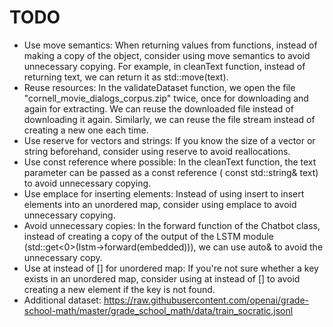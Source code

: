 # TODO

- Use move semantics: When returning values from functions, instead of making a copy of the object, consider using move
  semantics to avoid unnecessary copying. For example, in cleanText function, instead of returning text, we can return
  it as std::move(text).
- Reuse resources: In the validateDataset function, we open the file "cornell_movie_dialogs_corpus.zip" twice, once for
  downloading and again for extracting. We can reuse the downloaded file instead of downloading it again. Similarly, we
  can reuse the file stream instead of creating a new one each time.
- Use reserve for vectors and strings: If you know the size of a vector or string beforehand, consider using reserve to
  avoid reallocations.
- Use const reference where possible: In the cleanText function, the text parameter can be passed as a const reference (
  const std::string& text) to avoid unnecessary copying.
- Use emplace for inserting elements: Instead of using insert to insert elements into an unordered map, consider using
  emplace to avoid unnecessary copying.
- Avoid unnecessary copies: In the forward function of the Chatbot class, instead of creating a copy of the output of
  the LSTM module (std::get<0>(lstm->forward(embedded))), we can use auto& to avoid the unnecessary copy.
- Use at instead of [] for unordered map: If you're not sure whether a key exists in an unordered map, consider using at
  instead of [] to avoid creating a new element if the key is not found.
- Additional dataset: https://raw.githubusercontent.com/openai/grade-school-math/master/grade_school_math/data/train_socratic.jsonl

